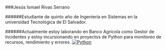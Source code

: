 ###Jesús Ismael Rivas Serrano

######Estudiante de quinto año de Ingeniería en Sistemas en la universidad Tecnológica de El Salvador.

######Actualmente estoy laborando en Banco Agricola como Gestor de Incidentes y estoy incursionando en proyectos de Python para monitoreo de recursos, rendimiento y errores.
[![Python](https://www.icog.es/cursos/wp-content/uploads/2020/09/phyton.png "Python")](https://www.icog.es/cursos/wp-content/uploads/2020/09/phyton.png "Python")

